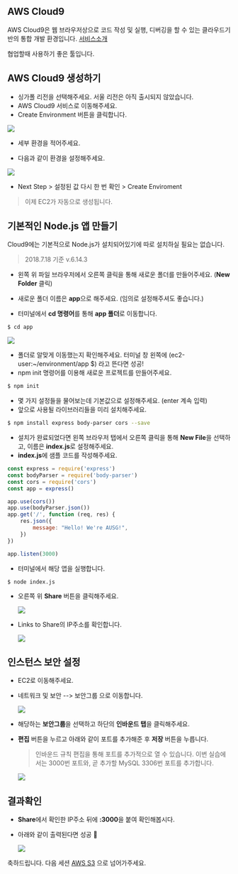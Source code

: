 ## AWS Cloud9

AWS Cloud9은 웹 브라우저상으로 코드 작성 및 실행, 디버깅을 할 수 있는 클라우드기반의 통합 개발 환경입니다. [서비스소개](https://aws.amazon.com/ko/cloud9/?nc2=h_m1)

협업할때 사용하기 좋은 툴입니다. 



## AWS Cloud9 생성하기

- 싱가폴 리전을 선택해주세요. 서울 리전은 아직 출시되지 않았습니다. 
- AWS Cloud9 서비스로 이동해주세요.
- Create Environment 버튼을 클릭합니다.

![](./images/createEnvironment.png)

- 세부 환경을 적어주세요.

- 다음과 같이 환경을 설정해주세요.

![](./images/setting_2.png)

- Next Step > 설정된 값 다시 한 번 확인 > Create Enviroment

> 이제 EC2가 자동으로 생성됩니다.







## 기본적인 Node.js 앱 만들기

Cloud9에는 기본적으로 Node.js가 설치되어있기에 따로 설치하실 필요는 없습니다.

> 2018.7.18 기준 v.6.14.3



- 왼쪽 위 파일 브라우저에서 오른쪽 클릭을 통해 새로운 폴더를 만들어주세요. (**New Folder** 클릭)




- 새로운 폴더 이름은 **app**으로 해주세요. (임의로 설정해주셔도 좋습니다.)
- 터미널에서 **cd 명령어**를 통해 **app 폴더**로 이동합니다.

```bash
$ cd app
```



![](./images/cdapp.png)



- 폴더로 알맞게 이동했는지 확인해주세요. 터미널 창 왼쪽에 (ec2-user:~/environment/app $) 라고 뜬다면 성공!
- npm init 명령어를 이용해 새로운 프로젝트를 만들어주세요. 

```bash
$ npm init
```





- 몇 가지 설정들을 물어보는데 기본값으로 설정해주세요. (enter 계속 입력) 
- 앞으로 사용될 라이브러리들을 미리 설치해주세요. 

```bash
$ npm install express body-parser cors --save
```





- 설치가 완료되었다면 왼쪽 브라우저 탭에서 오른쪽 클릭을 통해 **New File**을 선택하고, 이름은 **index.js**로 설정해주세요.
- **index.js**에 샘플 코드를 작성해주세요.

```javascript
const express = require('express')
const bodyParser = require('body-parser')
const cors = require('cors')
const app = express()

app.use(cors())
app.use(bodyParser.json())
app.get('/', function (req, res) {
    res.json({
        message: "Hello! We're AUSG!",
    })
})

app.listen(3000)
```



- 터미널에서 해당 앱을 실행합니다. 

```
$ node index.js
```



- 오른쪽 위 **Share** 버튼을 클릭해주세요. 

  ![](./images/share.png)

  

- Links to Share의 IP주소를 확인합니다.

  ![](./images/ipaddress.png)





## 인스턴스 보안 설정

- EC2로 이동해주세요.

- 네트워크 및 보안 --> 보안그룹 으로 이동합니다.

  ![](./images/ec2.png)



- 해당하는 **보안그룹**을 선택하고 하단의 **인바운드 탭**을 클릭해주세요.

- **편집** 버튼을 누르고 아래와 같이 포트를 추가해준 후 **저장** 버튼을 누릅니다. 

  > 인바운드 규칙 편집을 통해 포트를 추가적으로 열 수 있습니다. 이번 실습에서는 3000번 포트와, 곧 추가할 MySQL 3306번 포트를 추가합니다.

  ![](./images/port.png)





## 결과확인

- **Share**에서 확인한 IP주소 뒤에 **:3000**을 붙여 확인해봅시다.

- 아래와 같이 출력된다면 성공 :tada:

  ![](./images/serveron.png)

축하드립니다. 다음 세션 [AWS S3](/2_S3/README.md) 으로 넘어가주세요.

